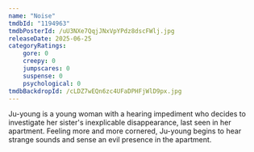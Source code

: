 ```yaml
---
name: "Noise"
tmdbId: "1194963"
tmdbPosterId: /uU3NXe7QqjJNxVpYPdz8dscFWlj.jpg
releaseDate: 2025-06-25
categoryRatings:
    gore: 0
    creepy: 0
    jumpscares: 0
    suspense: 0
    psychological: 0
tmdbBackdropId: /cLDZ7wEQn6zc4UFaDPHFjWlD9px.jpg
---
```

Ju-young is a young woman with a hearing impediment who decides to investigate her sister's inexplicable disappearance, last seen in her apartment. Feeling more and more cornered, Ju-young begins to hear strange sounds and sense an evil presence in the apartment.
